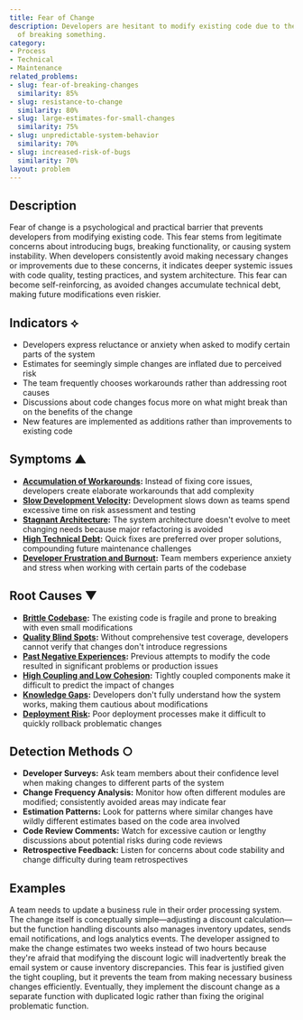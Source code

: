 ```yaml
---
title: Fear of Change
description: Developers are hesitant to modify existing code due to the high risk
  of breaking something.
category:
- Process
- Technical
- Maintenance
related_problems:
- slug: fear-of-breaking-changes
  similarity: 85%
- slug: resistance-to-change
  similarity: 80%
- slug: large-estimates-for-small-changes
  similarity: 75%
- slug: unpredictable-system-behavior
  similarity: 70%
- slug: increased-risk-of-bugs
  similarity: 70%
layout: problem
---
```


## Description

Fear of change is a psychological and practical barrier that prevents developers from modifying existing code. This fear stems from legitimate concerns about introducing bugs, breaking functionality, or causing system instability. When developers consistently avoid making necessary changes or improvements due to these concerns, it indicates deeper systemic issues with code quality, testing practices, and system architecture. This fear can become self-reinforcing, as avoided changes accumulate technical debt, making future modifications even riskier.

## Indicators ⟡
- Developers express reluctance or anxiety when asked to modify certain parts of the system
- Estimates for seemingly simple changes are inflated due to perceived risk
- The team frequently chooses workarounds rather than addressing root causes
- Discussions about code changes focus more on what might break than on the benefits of the change
- New features are implemented as additions rather than improvements to existing code

## Symptoms ▲
- **[Accumulation of Workarounds](accumulation-of-workarounds.md):** Instead of fixing core issues, developers create elaborate workarounds that add complexity
- **[Slow Development Velocity](slow-development-velocity.md):** Development slows down as teams spend excessive time on risk assessment and testing
- **[Stagnant Architecture](stagnant-architecture.md):** The system architecture doesn't evolve to meet changing needs because major refactoring is avoided
- **[High Technical Debt](high-technical-debt.md):** Quick fixes are preferred over proper solutions, compounding future maintenance challenges
- **[Developer Frustration and Burnout](developer-frustration-and-burnout.md):** Team members experience anxiety and stress when working with certain parts of the codebase

## Root Causes ▼
- **[Brittle Codebase](brittle-codebase.md):** The existing code is fragile and prone to breaking with even small modifications
- **[Quality Blind Spots](quality-blind-spots.md):** Without comprehensive test coverage, developers cannot verify that changes don't introduce regressions
- **[Past Negative Experiences](past-negative-experiences.md):** Previous attempts to modify the code resulted in significant problems or production issues
- **[High Coupling and Low Cohesion](high-coupling-low-cohesion.md):** Tightly coupled components make it difficult to predict the impact of changes
- **[Knowledge Gaps](knowledge-gaps.md):** Developers don't fully understand how the system works, making them cautious about modifications
- **[Deployment Risk](deployment-risk.md):** Poor deployment processes make it difficult to quickly rollback problematic changes

## Detection Methods ○
- **Developer Surveys:** Ask team members about their confidence level when making changes to different parts of the system
- **Change Frequency Analysis:** Monitor how often different modules are modified; consistently avoided areas may indicate fear
- **Estimation Patterns:** Look for patterns where similar changes have wildly different estimates based on the code area involved
- **Code Review Comments:** Watch for excessive caution or lengthy discussions about potential risks during code reviews
- **Retrospective Feedback:** Listen for concerns about code stability and change difficulty during team retrospectives

## Examples

A team needs to update a business rule in their order processing system. The change itself is conceptually simple—adjusting a discount calculation—but the function handling discounts also manages inventory updates, sends email notifications, and logs analytics events. The developer assigned to make the change estimates two weeks instead of two hours because they're afraid that modifying the discount logic will inadvertently break the email system or cause inventory discrepancies. This fear is justified given the tight coupling, but it prevents the team from making necessary business changes efficiently. Eventually, they implement the discount change as a separate function with duplicated logic rather than fixing the original problematic function.